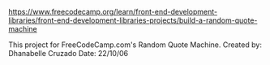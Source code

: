 https://www.freecodecamp.org/learn/front-end-development-libraries/front-end-development-libraries-projects/build-a-random-quote-machine

This project for FreeCodeCamp.com's Random Quote Machine.
Created by: Dhanabelle Cruzado
Date: 22/10/06